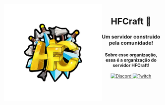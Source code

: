 <!-- HTML:START -->
<img src="logo.webp" alt="HFCraft Logo" width="315" align="left">
<div align="center">
  <!-- TITLE:START --> 
  <h1>HFCraft 👋</h1>
  <h3>Um servidor construido pela comunidade!</h4>
  <h4>Sobre esse organização, essa é a organização do servidor HFCraft!</h4>
  <!-- TITLE:END --> 

  <!-- BADGES:START -->
  <a href="https://discord.gg/xVZNFtKgSs"/>
  <img alt="Discord" src="https://img.shields.io/discord/732288721948508310?color=5865F2&label=discord&style=for-the-badge" />
  <!-- -->
  <a href="https://twitch.tv/antonyzera"/>
  <img alt="Twitch" src="https://img.shields.io/twitch/status/antonyzera?color=6441a5&label=Twitch&style=for-the-badge" />
  <!-- BADGES:END --> 
</div>  